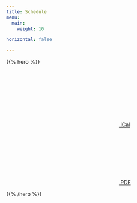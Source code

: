 ```yaml
---
title: Schedule
menu:
  main:
    weight: 10

horizontal: false

---
```


{{% hero %}}

<a class="btn primary btn-lg" href="/schedule/schedule.ics">
    <svg class="icon icon-calendar"><use xlink:href="#calendar"></use></svg> ICal
</a>

<a class="btn primary btn-lg" href="https://firebasestorage.googleapis.com/v0/b/devfesttoulouse-1f1dc.appspot.com/o/schedule-en.pdf?alt=media&token=89fb1fa4-74c8-4ee9-a6f2-0ec963a7a140">
    <svg class="icon icon-pdf"><use xlink:href="#pdf"></use></svg> PDF
</a>

<!-- TODO: filter and search -->
{{% /hero %}}
